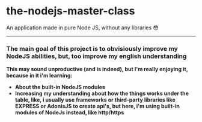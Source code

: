 # the-nodejs-master-class
An application made in pure Node JS, without any libraries 😳
<hr/>
<h3>
  The main goal of this project is to obvisiously improve my NodeJS abilities, but, too improve my english understanding
</h3>
<b/>
This may sound unproductive (and is indeed), but I'm really enjoying it, because in it i'm learning:
<ul>
  <li>
    About the built-in NodeJS modules
  </li>
  <li>
    Increasing my understanding about how the things works under the table, like, i usually use frameworks or third-party libraries like EXPRESS or AdonisJS to create api's, but here, i'm
    using built-in modules of NodeJs instead, like http/https 
  </li>
</ul>
